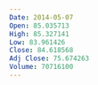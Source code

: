 ```yaml
---
Date: 2014-05-07
Open: 85.035713
High: 85.327141
Low: 83.961426
Close: 84.618568
Adj Close: 75.674263
Volume: 70716100
---
```

